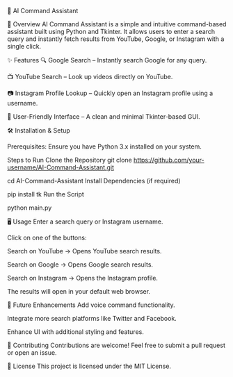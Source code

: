 🚀 AI Command Assistant

📌 Overview
AI Command Assistant is a simple and intuitive command-based assistant built using Python and Tkinter. It allows users to enter a search query and instantly fetch results from YouTube, Google, or Instagram with a single click.

✨ Features
🔍 Google Search – Instantly search Google for any query.

📺 YouTube Search – Look up videos directly on YouTube.

📷 Instagram Profile Lookup – Quickly open an Instagram profile using a username.

🎨 User-Friendly Interface – A clean and minimal Tkinter-based GUI.

🛠️ Installation & Setup

Prerequisites:
Ensure you have Python 3.x installed on your system.

Steps to Run
Clone the Repository
git clone https://github.com/your-username/AI-Command-Assistant.git

cd AI-Command-Assistant
Install Dependencies (if required)

pip install tk
Run the Script

python main.py

🖥️ Usage
Enter a search query or Instagram username.

Click on one of the buttons:

Search on YouTube → Opens YouTube search results.

Search on Google → Opens Google search results.

Search on Instagram → Opens the Instagram profile.

The results will open in your default web browser.


🚀 Future Enhancements
Add voice command functionality.

Integrate more search platforms like Twitter and Facebook.

Enhance UI with additional styling and features.

🤝 Contributing
Contributions are welcome! Feel free to submit a pull request or open an issue.

📜 License
This project is licensed under the MIT License.